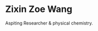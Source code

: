 <!DOCTYPE html>
<html>
<body>
<h1>Zixin Zoe Wang</h1>
<p>Aspiting Researcher & physical chemistry.</p>
</body>
</html>